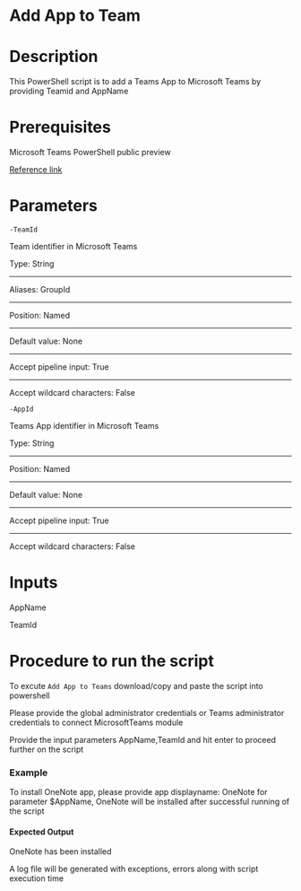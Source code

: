 # Add App to Team

# Description

This PowerShell script is to add a Teams App to Microsoft Teams by providing Teamid and AppName
  
# Prerequisites

Microsoft Teams PowerShell public preview

[Reference link](https://docs.microsoft.com/en-us/microsoftteams/teams-powershell-install)
  
# Parameters
 
`-TeamId`

Team identifier in Microsoft Teams

Type:	String
***
Aliases:	GroupId
***
Position:	Named
***
Default value:	None
***
Accept pipeline input:	True
***
Accept wildcard characters:	False

`-AppId`

Teams App identifier in Microsoft Teams

Type:	String
***
Position:	Named
***
Default value:	None
***
Accept pipeline input:	True
***
Accept wildcard characters:	False
  
# Inputs
 
  AppName
  
  TeamId
    
# Procedure to run the script
 
   To excute `Add App to Teams` download/copy and paste the script into powershell
   
   Please provide the global administrator credentials or Teams administrator credentials to connect MicrosoftTeams module
        
   Provide the input parameters AppName,TeamId and hit enter to proceed further on the script
       
 ### Example 
 
 To install OneNote app, please provide app displayname: OneNote for parameter $AppName, OneNote will be installed after successful running of the script 
    
#### Expected Output
OneNote has been installed  

A log file will be generated with exceptions, errors along with script execution time

